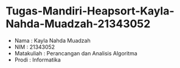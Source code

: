 # Tugas-Mandiri-Heapsort-Kayla-Nahda-Muadzah-21343052

- Nama : Kayla Nahda Muadzah 
- NIM : 21343052
- Matakuliah : Perancangan dan Analisis Algoritma
- Prodi : Informatika
